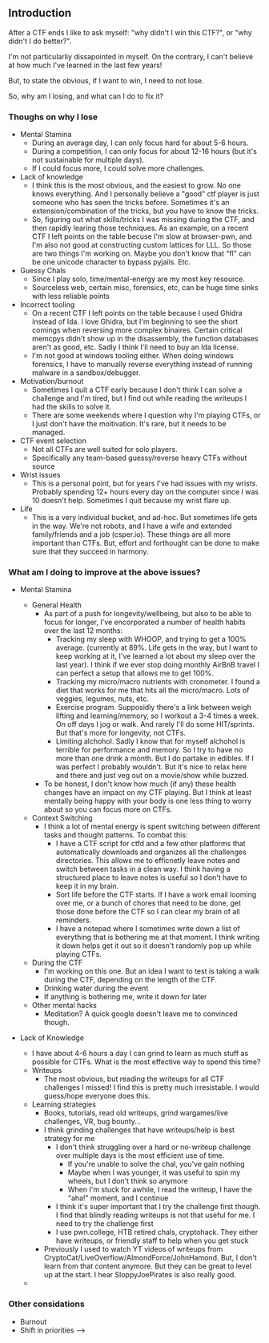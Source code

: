 <!-- ---
title: "How to win more CTFs"
date: 2024-10-06T10:20:23-07:00
draft: true
categories: ["CTFs"]
---

These are my thoughts/plan on how to win more CTFs. I'd love your feedback!

<!--more-->

## Introduction

After a CTF ends I like to ask myself: "why didn't I win this CTF?", or "why didn't I do better?". 

I'm not particularliy dissapointed in myself. On the contrary, I can't believe at how much I've learned in the last few years! 

But, to state the obvious, if I want to win, I need to not lose.

So, why am I losing, and what can I do to fix it?

### Thoughs on why I lose

* Mental Stamina
    * During an average day, I can only focus hard for about 5-6 hours.
    * During a competition, I can only focus for about 12-16 hours (but it's not sustainable for multiple days).
    * If I could focus more, I could solve more challenges.
* Lack of knowledge
    * I think this is the most obvious, and the easiest to grow. No one knows everything. And I personally believe a "good" ctf player is just someone who has seen the tricks before. Sometimes it's an extension/combination of the tricks, but you have to know the tricks.
    * So, figuring out what skills/tricks I was missing during the CTF, and then rapidly learing those techniques. As an example, on a recent CTF I left points on the table becuse I'm slow at browser-pwn, and I'm also not good at constructing custom lattices for LLL. So those are two things I'm working on. Maybe you don't know that "fl" can be one unicode character to bypass pyjails. Etc.
* Guessy Chals
    * Since I play solo, time/mental-energy are my most key resource. 
    * Sourceless web, certain misc, forensics, etc, can be huge time sinks with less reliable points
* Incorrect tooling
    * On a recent CTF I left points on the table because I used Ghidra instead of Ida. I love Ghidra, but I'm beginning to see the short comings when reversing more complex binaires. Certain critical memcpys didn't show up in the disassembly, the function databases aren't as good, etc. Sadly I think I'll need to buy an Ida license.
    * I'm not good at windows tooling either. When doing windows forensics, I have to manually reverse everything instead of running malware in a sandbox/debugger.
* Motivation/burnout
    * Sometimes I quit a CTF early because I don't think I can solve a challenge and I'm tired, but I find out while reading the writeups I had the skills to solve it.
    * There are some weekends where I question why I'm playing CTFs, or I just don't have the moitivation. It's rare, but it needs to be managed.
* CTF event selection
    * Not all CTFs are well suited for solo players. 
    * Specifically any team-based guessy/reverse heavy CTFs without source
* Wrist issues
    * This is a personal point, but for years I've had issues with my wrists. Probably spending 12+ hours every day on the computer since I was 10 doesn't help. Sometimes I quit because my wrist flare up.
* Life
    * This is a very individual bucket, and ad-hoc. But sometimes life gets in the way. We're not robots, and I have a wife and extended family/friends and a job (csper.io). These things are all more important than CTFs. But, effort and forthought can be done to make sure that they succeed in harmony. 

### What am I doing to improve at the above issues?

* Mental Stamina
    * General Health
        * As part of a push for longevity/wellbeing, but also to be able to focus for longer, I've encorporated a number of health habits over the last 12 months:
            * Tracking my sleep with WHOOP, and trying to get a 100% average. (currently at 89%. Life gets in the way, but I want to keep working at it, I've learned a lot about my sleep over the last year). I think if we ever stop doing monthly AirBnB travel I can perfect a setup that allows me to get 100%. 
            * Tracking my micro/macro nutrients with cronometer. I found a diet that works for me that hits all the micro/macro. Lots of veggies, legumes, nuts, etc.
            * Exercise program. Supposidly there's a link between weigh lifting and learning/memory, so I workout a 3-4 times a week. On off days I jog or walk. And rarely I'll do some HIT/sprints. But that's more for longevity, not CTFs.
            * Limiting alchohol. Sadly I know that for myself alchohol is terrible for performance and memory. So I try to have no more than one drink a month. But I do partake in edibles. If I was perfect I probably wouldn't. But it's nice to relax here and there and just veg out on a movie/show while buzzed. 
        * To be honest, I don't know how much (if any) these health changes have an impact on my CTF playing. But I think at least mentally being happy with your body is one less thing to worry about so you can focus more on CTFs. 
    * Context Switching
        * I think a lot of mental energy is spent switching between different tasks and thought patterns. To combat this:
            * I have a CTF script for ctfd and a few other platforms that automatically downloads and organizes all the challenges directories. This allows me to efficnetly leave notes and switch between tasks in a clean way. I think having a structured place to leave notes is useful so I don't have to keep it in my brain.
            * Sort life before the CTF starts. If I have a work email looming over me, or a bunch of chores that need to be done, get those done before the CTF so I can clear my brain of all reminders.
            * I have a notepad where I sometimes write down a list of everything that is bothering me at that moment. I think writing it down helps get it out so it doesn't randomly pop up while playing CTFs.
    * During the CTF
        * I'm working on this one. But an idea I want to test is taking a walk during the CTF, depending on the length of the CTF. 
        * Drinking water during the event
        * If anything is bothering me, write it down for later
    * Other mental hacks
        * Meditation? A quick google doesn't leave me to convinced though.

* Lack of Knowledge
    * I have about 4-6 hours a day I can grind to learn as much stuff as possible for CTFs. What is the most effective way to spend this time?
    * Writeups
        * The most obvious, but reading the writeups for all CTF challenges I missed! I find this is pretty much irresistable. I would guess/hope everyone does this. 
    * Learning strategies
        * Books, tutorials, read old writeups, grind wargames/live challenges, VR, bug bounty...
        * I think grinding challenges that have writeups/help is best strategy for me 
            * I don't think struggling over a hard or no-writeup challenge over multiple days is the most efficient use of time. 
                * If you're unable to solve the chal, you've gain nothing
                * Maybe when I was younger, it was useful to spin my wheels, but I don't think so anymore
                * When I'm stuck for awhile, I read the writeup, I have the "aha!" moment, and I continue
            * I think it's super important that I try the challenge first though. I find that blindly reading writeups is not that useful for me. I need to try the challenge first
            * I use pwn.college, HTB retired chals, cryptohack. They either have writeups, or friendly staff to help when you get stuck
        * Previously I used to watch YT videos of writeups from CryptoCat/LiveOverflow/AlmondForce/JohnHamond. But, I don't learn from that content anymore. But they can be great to level up at the start. I hear SloppyJoePirates is also really good.
    * 
        
    


### Other considations

* Burnout
* Shift in priorities -->
